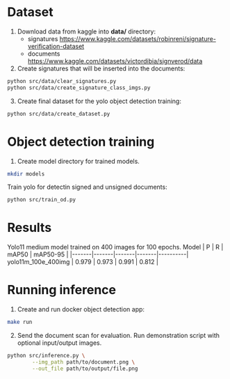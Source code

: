 # Dataset
1. Download data from kaggle into **data/** directory:
    - signatures https://www.kaggle.com/datasets/robinreni/signature-verification-dataset
    - documents https://www.kaggle.com/datasets/victordibia/signverod/data
2. Create signatures that will be inserted into the documents: 
```bash
python src/data/clear_signatures.py
python src/data/create_signature_class_imgs.py
```
3. Create final dataset for the yolo object detection training:
```bash
python src/data/create_dataset.py
```

# Object detection training
1. Create model directory for trained models.
```bash
mkdir models
```
Train yolo for detectin signed and unsigned documents:
```bash
python src/train_od.py
```


# Results
Yolo11 medium model trained on 400 images for 100 epochs.
Model | P     | R     | mAP50 | mAP50-95 |
|-------|-------|-------|-------|----------|
yolo11m_100e_400img | 0.979 | 0.973 | 0.991 | 0.812    |

# Running inference
1. Create and run docker object detection app:
```bash
make run
```
2. Send the document scan for evaluation. Run demonstration script with optional input/output images.
```bash
python src/inference.py \
        --img_path path/to/document.png \
        --out_file path/to/output/file.png
``` 